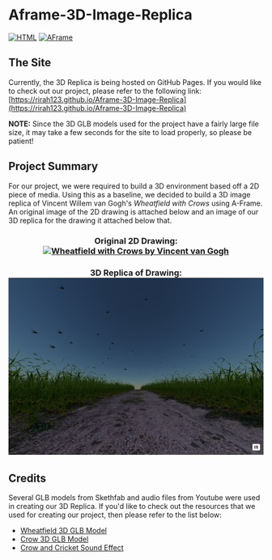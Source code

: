 # Aframe-3D-Image-Replica
[![HTML](https://img.shields.io/badge/HTML-E34F26?style=for-the-badge&logo=HTML5&logoColor=white)]()
[![AFrame](https://img.shields.io/badge/AFrame-EF2D5E?style=for-the-badge&logo=AFrame&logoColor=white)]()

## The Site
Currently, the 3D Replica is being hosted on GitHub Pages. If you would like to check out our project, please refer to the following link:
[https://rirah123.github.io/Aframe-3D-Image-Replica](https://rirah123.github.io/Aframe-3D-Image-Replica)

**NOTE:** Since the 3D GLB models used for the project have a fairly large file size, it may take a few seconds for the site to load properly, so please be patient!

## Project Summary

For our project, we were required to build a 3D environment based off a 2D piece of media. Using this as a baseline, we decided to build a 3D image replica of Vincent Willem van Gogh's *Wheatfield with Crows* using A-Frame. An original image of the 2D drawing is attached below and an image of our 3D replica for the drawing it attached below that.

<h3 align="center">
    Original 2D Drawing:<br/>
    <a href="https://en.wikipedia.org/wiki/Wheatfield_with_Crows" target="_blank"> <img src="https://upload.wikimedia.org/wikipedia/commons/d/d3/Vincent_Van_Gogh_-_Wheatfield_with_Crows.jpg" height="350" width="700" alt="Wheatfield with Crows by Vincent van Gogh"></a>
</h3>

<h3 align="center">
    3D Replica of Drawing:<br/>
    <a href="https://rirah123.github.io/Aframe-3D-Image-Replica" target="_blank"> <img src="assets/3D-Environment-Replica.png" height="350" width="700" alt="3D Replica of Wheatfield with Crows"></a>
  </div>
</h3>

## Credits
Several GLB models from Skethfab and audio files from Youtube were used in creating our 3D Replica. If you'd like to check out the resources that we used for creating our project, then please refer to the list below:
- [Wheatfield 3D GLB Model](https://sketchfab.com/3d-models/dusty-path-in-the-fields-1386c844619e4006a916383158f7ade5)
- [Crow 3D GLB Model](https://sketchfab.com/3d-models/flying-crow-blacksmiths-workshop-assets-3ecfc0834b5b4883b840d0426c267efe)
- [Crow and Cricket Sound Effect](https://www.youtube.com/watch?v=oT_Pbxpwlpc&ab_channel=WhatElseIsThere%3F)
